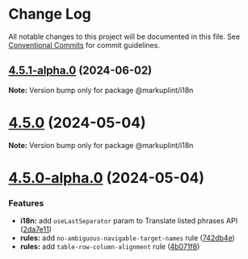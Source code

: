 # Change Log

All notable changes to this project will be documented in this file.
See [Conventional Commits](https://conventionalcommits.org) for commit guidelines.

## [4.5.1-alpha.0](https://github.com/markuplint/markuplint/compare/@markuplint/i18n@4.5.0...@markuplint/i18n@4.5.1-alpha.0) (2024-06-02)

**Note:** Version bump only for package @markuplint/i18n

# [4.5.0](https://github.com/markuplint/markuplint/compare/@markuplint/i18n@4.5.0-alpha.0...@markuplint/i18n@4.5.0) (2024-05-04)

**Note:** Version bump only for package @markuplint/i18n

# [4.5.0-alpha.0](https://github.com/markuplint/markuplint/compare/@markuplint/i18n@4.4.0...@markuplint/i18n@4.5.0-alpha.0) (2024-05-04)

### Features

- **i18n:** add `useLastSeparator` param to Translate listed phrases API ([2da7e11](https://github.com/markuplint/markuplint/commit/2da7e11e9838af4cf7bde64725c43a5d08a2e0a1))
- **rules:** add `no-ambiguous-navigable-target-names` rule ([742db4e](https://github.com/markuplint/markuplint/commit/742db4eb98b8f27e8a1f6a82d3b6541871e02a5c))
- **rules:** add `table-row-column-alignment` rule ([4b071f8](https://github.com/markuplint/markuplint/commit/4b071f8d7dae0f1500e1a77046b289489eb5a598))
